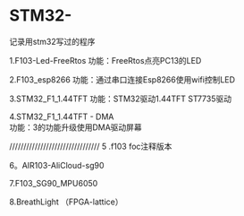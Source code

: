 # STM32-
记录用stm32写过的程序

1.F103-Led-FreeRtos
  功能：FreeRtos点亮PC13的LED

2.F103_esp8266
  功能：通过串口连接Esp8266使用wifi控制LED

3.STM32_F1_1.44TFT
  功能：STM32驱动1.44TFT  ST7735驱动

4.STM32_F1_1.44TFT - DMA   
  功能：3的功能升级使用DMA驱动屏幕


////////////////////////////////
5 .f103 foc注释版本

6。AIR103-AliCloud-sg90

7.F103_SG90_MPU6050

8.BreathLight （FPGA-lattice）

